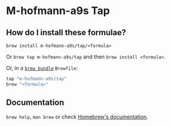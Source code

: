 # M-hofmann-a9s Tap

## How do I install these formulae?

`brew install m-hofmann-a9s/tap/<formula>`

Or `brew tap m-hofmann-a9s/tap` and then `brew install <formula>`.

Or, in a [`brew bundle`](https://github.com/Homebrew/homebrew-bundle) `Brewfile`:

```ruby
tap "m-hofmann-a9s/tap"
brew "<formula>"
```

## Documentation

`brew help`, `man brew` or check [Homebrew's documentation](https://docs.brew.sh).

